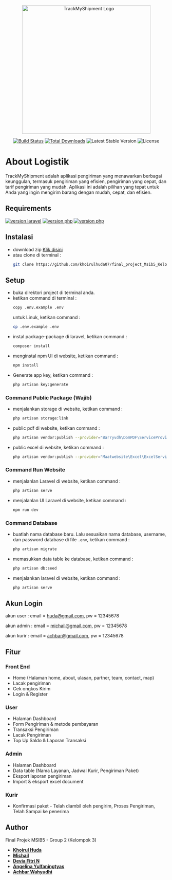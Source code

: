 <p align="center"><a href="https://github.com/khoirulhuda07/final_project_Msib5_Kelompok3" target="_blank"><img src="https://thumbs2.imgbox.com/65/f6/6oKDEanD_t.png" width="400" alt="TrackMyShipment Logo"></a></p>

<p align="center">
<a href="https://laravel.com/docs/10.x/testing"><img src="https://github.com/laravel/framework/workflows/tests/badge.svg" alt="Build Status"></a>
<a href="https://github.com/khoirulhuda07/final_project_Msib5_Kelompok3/archive/refs/heads/master.zip"><img src="https://img.shields.io/badge/download-5-green" alt="Total Downloads"></a>
<img src="https://img.shields.io/badge/packagist-v1.0.1-blue" alt="Latest Stable Version">
<img src="https://img.shields.io/badge/license-MIT-green" alt="License">
</p>

# About Logistik
TrackMyShipment adalah aplikasi pengiriman yang menawarkan berbagai keunggulan, termasuk pengiriman yang efisien, pengiriman yang cepat, dan tarif pengiriman yang mudah. Aplikasi ini adalah pilihan yang tepat untuk Anda yang ingin mengirim barang dengan mudah, cepat, dan efisien.

## Requirements
<a href="https://laravel.com/docs/10.x/releases"><img src="https://img.shields.io/badge/laravel-v10-blue" alt="version laravel"></a>
<a href="https://www.php.net/releases/8.2/en.php"><img src="https://img.shields.io/badge/PHP-v8.2.4-blue" alt="version php"></a>
<a href="https://nodejs.org/en/blog/release/v10.1.0"><img src="https://img.shields.io/badge/NPM-v10.1.0-green" alt="version php"></a>

## Instalasi
- download zip <a href="https://github.com/khoirulhuda07/final_project_Msib5_Kelompok3/archive/refs/heads/master.zip">Klik disini</a> 
- atau clone di terminal :
    ```bash
    git clone https://github.com/khoirulhuda07/final_project_Msib5_Kelompok3.git
    ```

## Setup
- buka direktori project di terminal anda.
- ketikan command di terminal :
  ```bash
  copy .env.example .env
  ```
  untuk Linuk, ketikan command :
  ```bash
  cp .env.example .env
  ```
- instal package-package di laravel, ketikan command :
  ```bash
  composer install
  ```
- menginstal npm UI di website, ketikan command :
  ```bash
  npm install
  ```
- Generate app key, ketikan command :
  ```bash
  php artisan key:generate
  ```
### Command Public Package (Wajib)
- menjalankan storage di website, ketikan command :
  ```bash
  php artisan storage:link
  ```
- public pdf di website, ketikan command :
  ```bash
  php artisan vendor:publish --provider="Barryvdh\DomPDF\ServiceProvider"
  ```
- public excel di website, ketikan command :
  ```bash
  php artisan vendor:publish --provider="Maatwebsite\Excel\ExcelServiceProvider" --tag=config
  ```
### Command Run Website
- menjalanlan Laravel di website, ketikan command :
  ```bash
  php artisan serve
  ```
- menjalanlan UI Laravel di website, ketikan command :
  ```bash
  npm run dev
  ```
### Command Database
- buatlah nama database baru. Lalu sesuaikan nama database, username, dan password database di file `.env`, ketikan command :
  ```bash
  php artisan migrate
  ```
- memasukkan data table ke database, ketikan command :
  ```bash
  php artisan db:seed
  ```
- menjalankan laravel di website, ketikan command :
  ```bash
  php artisan serve
  ```

## Akun Login
akun user : email = huda@gmail.com, pw = 12345678

akun admin : email = michail@gmail.com, pw = 12345678

akun kurir : email = achbar@gmail.com, pw = 12345678

## Fitur
### Front End
- Home (Halaman home, about, ulasan, partner, team, contact, map) 
- Lacak pengiriman
- Cek ongkos Kirim
- Login & Register

### User
- Halaman Dashboard
- Form Pengiriman & metode pembayaran
- Transaksi Pengiriman
- Lacak Pengiriman
- Top Up Saldo & Laporan Transaksi

### Admin
- Halaman Dashboard
- Data table (Nama Layanan, Jadwal Kurir, Pengiriman Paket)
- Eksport laporan pengiriman
- Import & eksport excel document

### Kurir
- Konfirmasi paket - Telah diambil oleh pengirim, Proses Pengiriman, Telah Sampai ke penerima

## Author
Final Projek MSIB5 - Group 2 (Kelompok 3)

- **[Khoirul Huda](https://github.com/khoirulhuda07)**
- **[Michail](https://github.com/michailtjhang)**
- **[Devia Fitri N](https://github.com/deviafnopiani)**
- **[Angelina Yulfaningtyas](https://github.com/angelin00)**
- **[Achbar Wahyudhi](https://github.com/achbar2001)**
